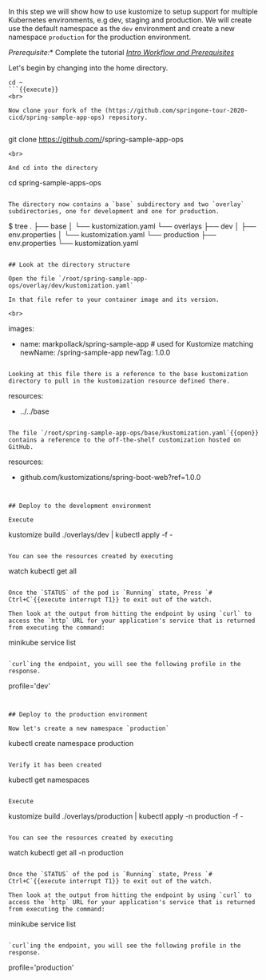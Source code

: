 In this step we will show how to use kustomize to setup support for multiple Kubernetes environments, e.g dev, staging and production.  We will create use the default namespace as the `dev` environment and create a new namespace `production` for the production environment.

*Prerequisite:** Complete the tutorial [_Intro Workflow and Prerequisites_](https://www.katacoda.com/springone-tour-2020-cicd/scenarios/1-intro-workflow)


Let's begin by changing into the home directory.

```
cd ~
```{{execute}}
<br>

Now clone your fork of the (https://github.com/springone-tour-2020-cicd/spring-sample-app-ops) repository.


```
git clone https://github.com/<YOUR GITHUB NAME HERE>/spring-sample-app-ops
```{{execute}}
<br>

And cd into the directory

```
cd spring-sample-apps-ops
```{{execute}}

The directory now contains a `base` subdirectory and two `overlay` subdirectories, one for development and one for production.

```
$ tree
.
├── base
│   └── kustomization.yaml
└── overlays
    ├── dev
    │   ├── env.properties
    │   └── kustomization.yaml
    └── production
        ├── env.properties
        └── kustomization.yaml
```

## Look at the directory structure 

Open the file `/root/spring-sample-app-ops/overlay/dev/kustomization.yaml`

In that file refer to your container image and its version.

<br>
```
images:
  - name: markpollack/spring-sample-app  # used for Kustomize matching
    newName: <YOUR-DOCKERHUB-USERNAME>/spring-sample-app
    newTag: 1.0.0
```

Looking at this file there is a reference to the base kustomization directory to pull in the kustomization resource defined there.

```
resources:
  - ../../base
```
 
The file `/root/spring-sample-app-ops/base/kustomization.yaml`{{open}} contains a reference to the off-the-shelf customization hosted on GitHub.

```
resources:
  - github.com/kustomizations/spring-boot-web?ref=1.0.0
```


## Deploy to the development environment

Execute

```
kustomize build ./overlays/dev | kubectl apply -f -
```

You can see the resources created by executing

```
watch kubectl get all
```{{execute}}

Once the `STATUS` of the pod is `Running` state, Press `# Ctrl+C`{{execute interrupt T1}} to exit out of the watch.

Then look at the output from hitting the endpoint by using `curl` to access the `http` URL for your application's service that is returned from executing the command:

```
minikube service list
```{{execute}}

`curl`ing the endpoint, you will see the following profile in the response.

```
profile='dev'
```


## Deploy to the production environment

Now let's create a new namespace `production`

```
kubectl create namespace production
```{{execute}}

Verify it has been created

```
kubectl get namespaces
```{{execute}}

Execute

```
kustomize build ./overlays/production | kubectl apply -n production -f -
```

You can see the resources created by executing

```
watch kubectl get all -n production
```{{execute}}

Once the `STATUS` of the pod is `Running` state, Press `# Ctrl+C`{{execute interrupt T1}} to exit out of the watch.

Then look at the output from hitting the endpoint by using `curl` to access the `http` URL for your application's service that is returned from executing the command:

```
minikube service list
```{{execute}}

`curl`ing the endpoint, you will see the following profile in the response.

```
profile='production'
```

